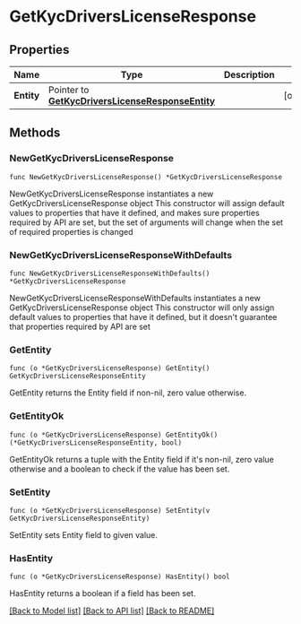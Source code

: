 # GetKycDriversLicenseResponse

## Properties

Name | Type | Description | Notes
------------ | ------------- | ------------- | -------------
**Entity** | Pointer to [**GetKycDriversLicenseResponseEntity**](GetKycDriversLicenseResponseEntity.md) |  | [optional] 

## Methods

### NewGetKycDriversLicenseResponse

`func NewGetKycDriversLicenseResponse() *GetKycDriversLicenseResponse`

NewGetKycDriversLicenseResponse instantiates a new GetKycDriversLicenseResponse object
This constructor will assign default values to properties that have it defined,
and makes sure properties required by API are set, but the set of arguments
will change when the set of required properties is changed

### NewGetKycDriversLicenseResponseWithDefaults

`func NewGetKycDriversLicenseResponseWithDefaults() *GetKycDriversLicenseResponse`

NewGetKycDriversLicenseResponseWithDefaults instantiates a new GetKycDriversLicenseResponse object
This constructor will only assign default values to properties that have it defined,
but it doesn't guarantee that properties required by API are set

### GetEntity

`func (o *GetKycDriversLicenseResponse) GetEntity() GetKycDriversLicenseResponseEntity`

GetEntity returns the Entity field if non-nil, zero value otherwise.

### GetEntityOk

`func (o *GetKycDriversLicenseResponse) GetEntityOk() (*GetKycDriversLicenseResponseEntity, bool)`

GetEntityOk returns a tuple with the Entity field if it's non-nil, zero value otherwise
and a boolean to check if the value has been set.

### SetEntity

`func (o *GetKycDriversLicenseResponse) SetEntity(v GetKycDriversLicenseResponseEntity)`

SetEntity sets Entity field to given value.

### HasEntity

`func (o *GetKycDriversLicenseResponse) HasEntity() bool`

HasEntity returns a boolean if a field has been set.


[[Back to Model list]](../README.md#documentation-for-models) [[Back to API list]](../README.md#documentation-for-api-endpoints) [[Back to README]](../README.md)


